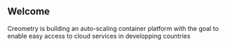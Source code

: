 ## Welcome 

Creometry is building an auto-scaling container platform with the goal to enable easy access to cloud services in developping countries




